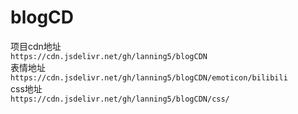 # blogCD
项目cdn地址  
`https://cdn.jsdelivr.net/gh/lanning5/blogCDN`  
表情地址  
`https://cdn.jsdelivr.net/gh/lanning5/blogCDN/emoticon/bilibili`  
css地址  
`https://cdn.jsdelivr.net/gh/lanning5/blogCDN/css/`
